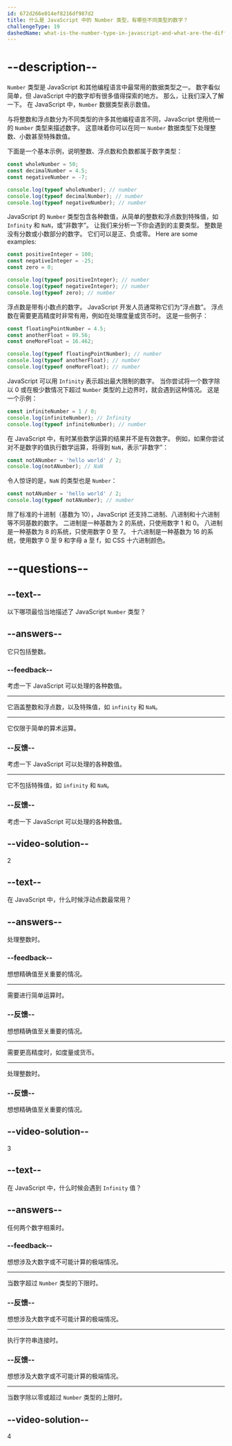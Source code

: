 ```yaml
---
id: 672d266e014ef8216df987d2
title: 什么是 JavaScript 中的 Number 类型，有哪些不同类型的数字？
challengeType: 19
dashedName: what-is-the-number-type-in-javascript-and-what-are-the-different-types-of-numbers-available
---
```


# --description--

`Number` 类型是 JavaScript 和其他编程语言中最常用的数据类型之一。 数字看似简单，但 JavaScript 中的数字却有很多值得探索的地方。 那么，让我们深入了解一下。 在 JavaScript 中，`Number` 数据类型表示数值。

与将整数和浮点数分为不同类型的许多其他编程语言不同，JavaScript 使用统一的 `Number` 类型来描述数字。 这意味着你可以在同一 `Number` 数据类型下处理整数、小数甚至特殊数值。

下面是一个基本示例，说明整数、浮点数和负数都属于数字类型：

```js
const wholeNumber = 50;
const decimalNumber = 4.5;
const negativeNumber = -7;

console.log(typeof wholeNumber); // number
console.log(typeof decimalNumber); // number
console.log(typeof negativeNumber); // number
```

JavaScript 的 `Number` 类型包含各种数值，从简单的整数和浮点数到特殊值，如 `Infinity` 和 `NaN`，或“非数字”。 让我们来分析一下你会遇到的主要类型。 整数是没有分数或小数部分的数字。 它们可以是正、负或零。 Here are some examples:

```js
const positiveInteger = 100;
const negativeInteger = -25;
const zero = 0;

console.log(typeof positiveInteger); // number
console.log(typeof negativeInteger); // number
console.log(typeof zero); // number
```

浮点数是带有小数点的数字。 JavaScript 开发人员通常称它们为“浮点数”。 浮点数在需要更高精度时非常有用，例如在处理度量或货币时。 这是一些例子：

```js
const floatingPointNumber = 4.5;
const anotherFloat = 89.56;
const oneMoreFloat = 16.462;

console.log(typeof floatingPointNumber); // number
console.log(typeof anotherFloat); // number
console.log(typeof oneMoreFloat); // number
```

JavaScript 可以用 `Infinity` 表示超出最大限制的数字。 当你尝试将一个数字除以 0 或在极少数情况下超过 `Number` 类型的上边界时，就会遇到这种情况。 这是一个示例：

```js
const infiniteNumber = 1 / 0;
console.log(infiniteNumber); // Infinity
console.log(typeof infiniteNumber); // number
```

在 JavaScript 中，有时某些数学运算的结果并不是有效数字。 例如，如果你尝试对不是数字的值执行数学运算，将得到 `NaN`，表示“非数字”：

```js
const notANumber = 'hello world' / 2;
console.log(notANumber); // NaN
```

令人惊讶的是，`NaN` 的类型也是 `Number`：

```js
const notANumber = 'hello world' / 2;
console.log(typeof notANumber); // number
```

除了标准的十进制（基数为 10），JavaScript 还支持二进制、八进制和十六进制等不同基数的数字。 二进制是一种基数为 2 的系统，只使用数字 1 和 0。 八进制是一种基数为 8 的系统，只使用数字 0 至 7。 十六进制是一种基数为 16 的系统，使用数字 0 至 9 和字母 a 至 f，如 CSS 十六进制颜色。

# --questions--

## --text--

以下哪项最恰当地描述了 JavaScript `Number` 类型？

## --answers--

它只包括整数。

### --feedback--

考虑一下 JavaScript 可以处理的各种数值。

---

它涵盖整数和浮点数，以及特殊值，如 `infinity` 和 `NaN`。

---

它仅限于简单的算术运算。

### --反馈--

考虑一下 JavaScript 可以处理的各种数值。

---

它不包括特殊值，如 `infinity` 和 `NaN`。

### --反馈--

考虑一下 JavaScript 可以处理的各种数值。

## --video-solution--

2

## --text--

在 JavaScript 中，什么时候浮动点数最常用？

## --answers--

处理整数时。

### --feedback--

想想精确值至关重要的情况。

---

需要进行简单运算时。

### --反馈--

想想精确值至关重要的情况。

---

需要更高精度时，如度量或货币。

---

处理整数时。

### --反馈--

想想精确值至关重要的情况。

## --video-solution--

3

## --text--

在 JavaScript 中，什么时候会遇到 `Infinity` 值？

## --answers--

任何两个数字相乘时。

### --feedback--

想想涉及大数字或不可能计算的极端情况。

---

当数字超过 `Number` 类型的下限时。

### --反馈--

想想涉及大数字或不可能计算的极端情况。

---

执行字符串连接时。

### --反馈--

想想涉及大数字或不可能计算的极端情况。

---

当数字除以零或超过 `Number` 类型的上限时。

## --video-solution--

4

